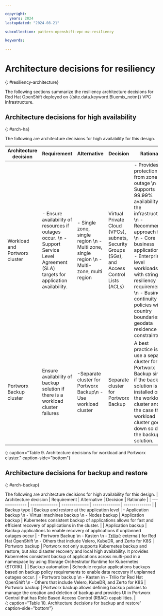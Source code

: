 ```yaml
---

copyright:
  years: 2024
lastupdated: "2024-08-21"

subcollection: pattern-openshift-vpc-mz-resiliency

keywords:

---
```


# Architecture decisions for resiliency
{: #resiliency-architecture}

The following sections summarize the resiliency architecture decisions for Red Hat OpenShift deployed on {{site.data.keyword.Bluemix_notm}} VPC infrastructure.

## Architecture decisions for high availability
{: #arch-ha}

The following are architecture decisions for high availability for this design.

| Architecture decision | Requirement | Alternative | Decision | Rationale |
| -------------- | -------------- | -------------- | -------------- | -------------- |
| Workload and Portworx cluster | - Ensure availability of resources if outages occur. \n - Support Service Level Agreement (SLA) targets for application availability.  | - Single zone, single region \n - Multi zone, single region \n - Multi-zone, multi region   | Virtual Private Cloud (VPCs), subnets, Security Groups (SGs), and Access Control Lists (ACLs) | - Provides protection from zone outage \n - Supports 99.99% availability for the infrastructure \n - Recommended approach for: \n - Core business applications \n - Enterprise-level workloads with stringent resiliency requirements \n - Business continuity policies with country boundaries or geodata residence constraints |
| Portworx Backup cluster                                    | Ensure availability of backup solution if there is a workload cluster failures                                                           | -Separate cluster for Portworx Backup\n - Use workload cluster                                 | Separate cluster for Portworx Backup | A best practice is to use a separate cluster for Portworx Backup since if the backup solution is installed on the workload cluster and in the case the workload cluster goes down so does the backup solution.                                                                                         | Portworx Backup cluster High Availability Deployment       | Ensure availability of Portworx Backup service if outages occur.                                                             | -Single zone, single region\n - Multi zone, single region                                     | Multi-zone, single region            | Provides protection from zone outage |
{: caption="Table 9. Architecture decisions for workload and Portworx cluster." caption-side="bottom"}

## Architecture decisions for backup and restore
{: #arch-backup}

The following are architecture decisions for high availability for this design.
| Architecture decision | Requirement | Alternative | Decision | Rationale |
| -------------- | -------------- | -------------- | -------------- | -------------- |
| Backup type                                                | Backup and restore at the application level                                                                                           | - Application backup \n - Virtual machines backup \n - Nodes backup                                          | Application backup                   | Kubernetes consistent backup of applications allows for fast and efficient recovery of applications in the cluster.                                                                                          | 
| Application backup                                         | Backup applications to enable recovery of applications if unplanned outages occur                                            | - Portworx Backup \n - Kasten \n - [Trilio](https://trilio.io/products/openshift-backup-and-recovery/){: external} for Red Hat OpenShift \n - Others that include Velero, KubeDR, and Zerto for K8S  | Portworx backup                      | Portworx not only supports Kubernetes backup and restore, but also disaster recovery and local high availability. It provides Kubernetes consistent backup of applications across multi-pod in a namespace by using Storage Orchestrator Runtime for Kubernetes (STORK).                                                                                     |
| Backup automation                                          | Schedule regular applications backups based on backup policy requirements to enable data recovery if unplanned outages occur. | - Portworx backup \n - Kasten \n - Trilio for Red Hat OpenShift \n - Others that include Velero, KubeDR, and Zerto for K8S   | Portworx backup                      | Portworx backup allows defining backup policies to manage the creation and deletion of backup and provides UI in Portworx Central that has Role Based Access Control (RBAC) capabilities.              |                                                                       
{: caption="Table 10. Architecture decisions for backup and restore" caption-side="bottom"}
